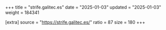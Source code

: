 +++
title = "strife.galitec.es"
date = "2025-01-03"
updated = "2025-01-03"
weight = 184341

[extra]
source = "https://strife.galitec.es/"
ratio = 87
size = 180
+++
